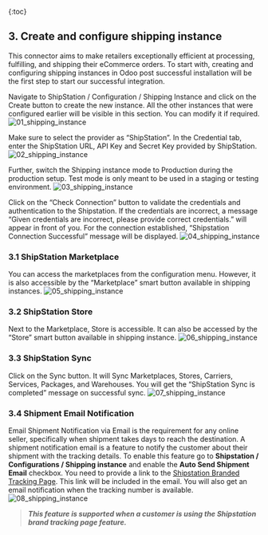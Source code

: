 {:toc}

## 3. Create and configure shipping instance
This connector aims to make retailers exceptionally efficient at processing, fulfilling, and shipping their eCommerce orders. To start with, creating and     configuring shipping instances in Odoo post successful installation will be the first step to start our successful integration. 

Navigate to ShipStation / Configuration / Shipping Instance and click on the Create button to create the new instance. All the other instances that were configured earlier will be visible in this section. You can modify it if required.
![01_shipping_instance](03_shipping_instance/images/01_shipping_instance.png)

Make sure to select the provider as “ShipStation”. In the Credential tab, enter the ShipStation URL, API Key and Secret Key provided by ShipStation.
![02_shipping_instance](03_shipping_instance/images/02_shipping_instance.png)

Further, switch the Shipping instance mode to Production during the production setup. Test mode is only meant to be used in a staging or testing environment.
![03_shipping_instance](03_shipping_instance/images/03_shipping_instance.png)

Click on the “Check Connection” button to validate the credentials and authentication to the Shipstation. If the credentials are incorrect, a message “Given credentials are incorrect, please provide correct credentials.” will appear in front of you. For the connection established, “Shipstation Connection Successful” message will be displayed.
![04_shipping_instance](03_shipping_instance/images/04_shipping_instance.png)

<!------------------------------------------------------------------------------------------------------------------------------->

### 3.1 ShipStation Marketplace
You can access the marketplaces from the configuration menu. However, it is also accessible by the “Marketplace” smart button available in shipping instances.
![05_shipping_instance](03_shipping_instance/images/05_shipping_instance.png)

<!------------------------------------------------------------------------------------------------------------------------------->

### 3.2 ShipStation Store
Next to the Marketplace, Store is accessible. It can also be accessed by the “Store” smart button available in shipping instance.
![06_shipping_instance](03_shipping_instance/images/06_shipping_instance.png)

<!------------------------------------------------------------------------------------------------------------------------------->

### 3.3 ShipStation Sync
Click on the Sync button. It will Sync Marketplaces, Stores, Carriers, Services, Packages, and Warehouses. You will get the “ShipStation Sync is completed” message on successful sync.
![07_shipping_instance](03_shipping_instance/images/07_shipping_instance.png)

<!------------------------------------------------------------------------------------------------------------------------------->

### 3.4 Shipment Email Notification
Email Shipment Notification via Email is the requirement for any online seller, specifically when shipment takes days to reach the destination. A shipment notification email is a feature to notify the customer about their shipment with the tracking details. To enable this feature go to **Shipstation / Configurations / Shipping instance** and enable the **Auto Send Shipment Email** checkbox. You need to provide a link to the [Shipstation Branded Tracking Page](https://help.shipstation.com/hc/en-us/articles/360026158351-Branded-Tracking-Page). This link will be included in the email. You will also get an email notification when the tracking number is available.
![08_shipping_instance](03_shipping_instance/images/08_shipping_instance.png)

> ***This feature is supported when a customer is using the Shipstation brand tracking page feature.***

<!------------------------------------------------------------------------------------------------------------------------------->
